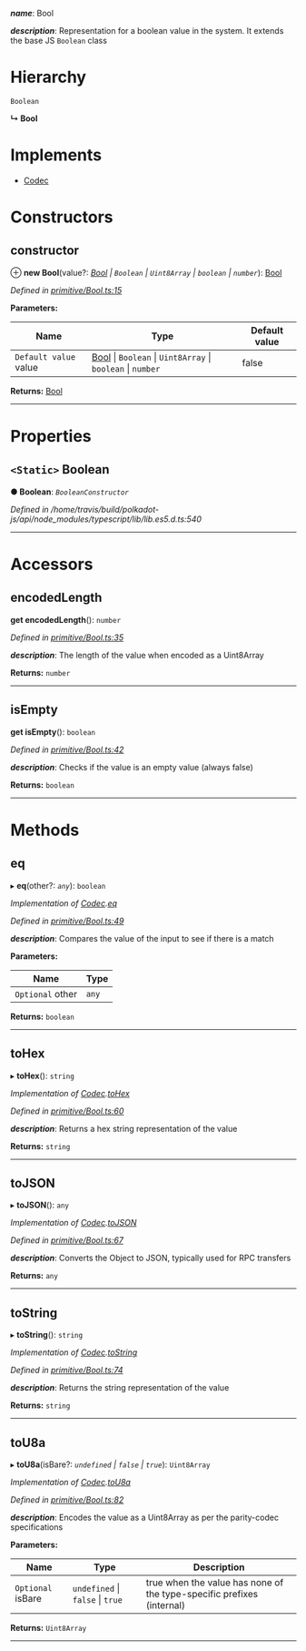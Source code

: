 

*__name__*: Bool

*__description__*: Representation for a boolean value in the system. It extends the base JS `Boolean` class

# Hierarchy

 `Boolean`

**↳ Bool**

# Implements

* [Codec](../interfaces/_types_.codec.md)

# Constructors

<a id="constructor"></a>

##  constructor

⊕ **new Bool**(value?: *[Bool](_primitive_bool_.bool.md) \| `Boolean` \| `Uint8Array` \| `boolean` \| `number`*): [Bool](_primitive_bool_.bool.md)

*Defined in [primitive/Bool.ts:15](https://github.com/polkadot-js/api/blob/5f065b5/packages/types/src/primitive/Bool.ts#L15)*

**Parameters:**

| Name | Type | Default value |
| ------ | ------ | ------ |
| `Default value` value | [Bool](_primitive_bool_.bool.md) \| `Boolean` \| `Uint8Array` \| `boolean` \| `number` | false |

**Returns:** [Bool](_primitive_bool_.bool.md)

___

# Properties

<a id="boolean"></a>

## `<Static>` Boolean

**● Boolean**: *`BooleanConstructor`*

*Defined in /home/travis/build/polkadot-js/api/node_modules/typescript/lib/lib.es5.d.ts:540*

___

# Accessors

<a id="encodedlength"></a>

##  encodedLength

**get encodedLength**(): `number`

*Defined in [primitive/Bool.ts:35](https://github.com/polkadot-js/api/blob/5f065b5/packages/types/src/primitive/Bool.ts#L35)*

*__description__*: The length of the value when encoded as a Uint8Array

**Returns:** `number`

___
<a id="isempty"></a>

##  isEmpty

**get isEmpty**(): `boolean`

*Defined in [primitive/Bool.ts:42](https://github.com/polkadot-js/api/blob/5f065b5/packages/types/src/primitive/Bool.ts#L42)*

*__description__*: Checks if the value is an empty value (always false)

**Returns:** `boolean`

___

# Methods

<a id="eq"></a>

##  eq

▸ **eq**(other?: *`any`*): `boolean`

*Implementation of [Codec](../interfaces/_types_.codec.md).[eq](../interfaces/_types_.codec.md#eq)*

*Defined in [primitive/Bool.ts:49](https://github.com/polkadot-js/api/blob/5f065b5/packages/types/src/primitive/Bool.ts#L49)*

*__description__*: Compares the value of the input to see if there is a match

**Parameters:**

| Name | Type |
| ------ | ------ |
| `Optional` other | `any` |

**Returns:** `boolean`

___
<a id="tohex"></a>

##  toHex

▸ **toHex**(): `string`

*Implementation of [Codec](../interfaces/_types_.codec.md).[toHex](../interfaces/_types_.codec.md#tohex)*

*Defined in [primitive/Bool.ts:60](https://github.com/polkadot-js/api/blob/5f065b5/packages/types/src/primitive/Bool.ts#L60)*

*__description__*: Returns a hex string representation of the value

**Returns:** `string`

___
<a id="tojson"></a>

##  toJSON

▸ **toJSON**(): `any`

*Implementation of [Codec](../interfaces/_types_.codec.md).[toJSON](../interfaces/_types_.codec.md#tojson)*

*Defined in [primitive/Bool.ts:67](https://github.com/polkadot-js/api/blob/5f065b5/packages/types/src/primitive/Bool.ts#L67)*

*__description__*: Converts the Object to JSON, typically used for RPC transfers

**Returns:** `any`

___
<a id="tostring"></a>

##  toString

▸ **toString**(): `string`

*Implementation of [Codec](../interfaces/_types_.codec.md).[toString](../interfaces/_types_.codec.md#tostring)*

*Defined in [primitive/Bool.ts:74](https://github.com/polkadot-js/api/blob/5f065b5/packages/types/src/primitive/Bool.ts#L74)*

*__description__*: Returns the string representation of the value

**Returns:** `string`

___
<a id="tou8a"></a>

##  toU8a

▸ **toU8a**(isBare?: *`undefined` \| `false` \| `true`*): `Uint8Array`

*Implementation of [Codec](../interfaces/_types_.codec.md).[toU8a](../interfaces/_types_.codec.md#tou8a)*

*Defined in [primitive/Bool.ts:82](https://github.com/polkadot-js/api/blob/5f065b5/packages/types/src/primitive/Bool.ts#L82)*

*__description__*: Encodes the value as a Uint8Array as per the parity-codec specifications

**Parameters:**

| Name | Type | Description |
| ------ | ------ | ------ |
| `Optional` isBare | `undefined` \| `false` \| `true` |  true when the value has none of the type-specific prefixes (internal) |

**Returns:** `Uint8Array`

___

